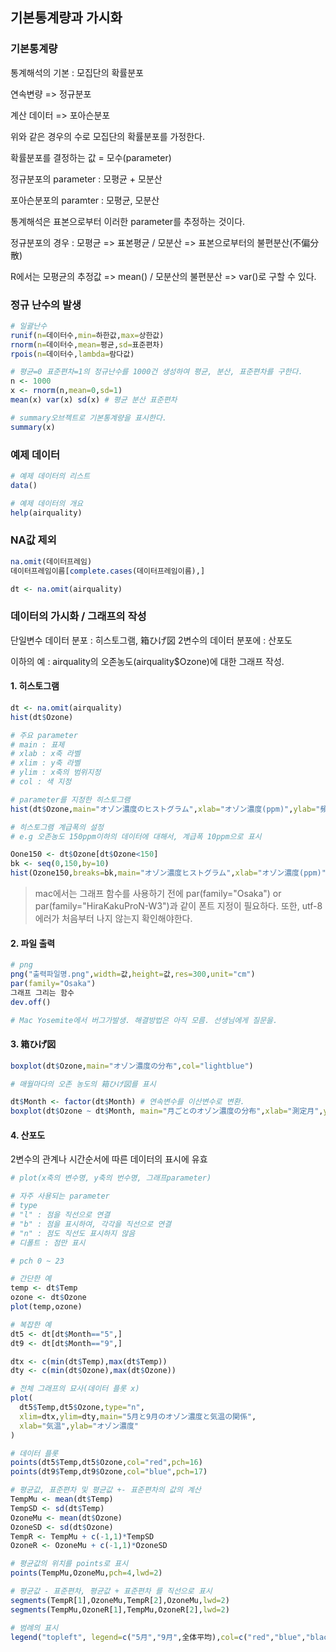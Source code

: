 ## 기본통계량과 가시화

### 기본통계량

통계해석의 기본 : 모집단의 확률분포

연속변량 => 정규분포

계산 데이터 => 포아슨분포

위와 같은 경우의 수로 모집단의 확률분포를 가정한다.

확률분포를 결정하는 값 = 모수(parameter)

정규분포의 parameter : 모평균 + 모분산

포아슨분포의 paramter : 모평균, 모분산

통계해석은 표본으로부터 이러한 parameter를 추정하는 것이다.

정규분포의 경우 : 모평균 => 표본평균 / 모분산 => 표본으로부터의 불편분산(不偏分散)

R에서는 모평균의 추정값 => mean() / 모분산의 불편분산 => var()로 구할 수 있다.

### 정규 난수의 발생

```R
# 일괄난수
runif(n=데이터수,min=하한값,max=상한값)
rnorm(n=데이터수,mean=평균,sd=표준편차)
rpois(n=데이터수,lambda=람다값)

# 평균=0 표준편차=1의 정규난수를 1000건 생성하여 평균, 분산, 표준편차를 구한다.
n <- 1000
x <- rnorm(n,mean=0,sd=1)
mean(x) var(x) sd(x) # 평균 분산 표준편차

# summary오브젝트로 기본통계량을 표시한다.
summary(x)
```

### 예제 데이터

```R
# 예제 데이터의 리스트
data()

# 예제 데이터의 개요
help(airquality)

```

### NA값 제외
```R
na.omit(데이터프레임)
데이터프레임이름[complete.cases(데이터프레임이름),]

dt <- na.omit(airquality)
```

### 데이터의 가시화 / 그래프의 작성

단일변수 데이터 분포 : 히스토그램, 箱ひげ図
2변수의 데이터 분포에 : 산포도

이하의 예 : airquality의 오존농도(airquality$Ozone)에 대한 그래프 작성.

#### 1. 히스토그램
```R
dt <- na.omit(airquality)
hist(dt$Ozone)

# 주요 parameter
# main : 표제
# xlab : x축 라벨
# xlim : y축 라벨
# ylim : x축의 범위지정
# col : 색 지정

# parameter를 지정한 히스토그램
hist(dt$Ozone,main="オゾン濃度のヒストグラム",xlab="オゾン濃度(ppm)",ylab="頻度",col="lightblue",xlim=c(0,200),ylim=c(0,40))

# 히스토그램 계급폭의 설정
# e.g 오존농도 150ppm이하의 데이터에 대해서, 계급폭 10ppm으로 표시

Oone150 <- dt$Ozone[dt$Ozone<150]
bk <- seq(0,150,by=10)
hist(Ozone150,breaks=bk,main="オゾン濃度ヒストグラム",xlab="オゾン濃度(ppm)",ylab="頻度",col="lightblue")

```

> mac에서는 그래프 함수를 사용하기 전에 par(family="Osaka") or par(family="HiraKakuProN-W3")과 같이 폰트 지정이 필요하다.
> 또한, utf-8에러가 처음부터 나지 않는지 확인해야한다.

#### 2. 파일 출력
```R
# png
png("출력파일명.png",width=값,height=값,res=300,unit="cm")
par(family="Osaka")
그래프 그리는 함수
dev.off()

# Mac Yosemite에서 버그가발생. 해결방법은 아직 모름. 선생님에게 질문을.
```

#### 3. 箱ひげ図
```R
boxplot(dt$Ozone,main="オゾン濃度の分布",col="lightblue")

# 매월마다의 오존 농도의 箱ひげ図를 표시

dt$Month <- factor(dt$Month) # 연속변수를 이산변수로 변환.
boxplot(dt$Ozone ~ dt$Month, main="月ごとのオゾン濃度の分布",xlab="測定月",ylab="オゾン濃度(ppm)",col="lightblue")
```

#### 4. 산포도

2변수의 관계나 시간순서에 따른 데이터의 표시에 유효

```R
# plot(x축의 변수명, y축의 번수명, 그래프parameter)

# 자주 사용되는 parameter
# type
# "l" : 점을 직선으로 연결
# "b" : 점을 표시하여, 각각을 직선으로 연결
# "n" : 점도 직선도 표시하지 않음
# 디폴트 : 점만 표시

# pch 0 ~ 23

# 간단한 예
temp <- dt$Temp
ozone <- dt$Ozone
plot(temp,ozone)

# 복잡한 예
dt5 <- dt[dt$Month=="5",]
dt9 <- dt[dt$Month=="9",]

dtx <- c(min(dt$Temp),max(dt$Temp))
dty <- c(min(dt$Ozone),max(dt$Ozone))

# 전체 그래프의 묘사(데이터 플롯 x)
plot(
  dt5$Temp,dt5$Ozone,type="n",
  xlim=dtx,ylim=dty,main="5月と9月のオゾン濃度と気温の関係",
  xlab="気温",ylab="オゾン濃度"
)

# 데이터 플롯
points(dt5$Temp,dt5$Ozone,col="red",pch=16)
points(dt9$Temp,dt9$Ozone,col="blue",pch=17)

# 평균값, 표준편차 및 평균값 +- 표준편차의 값의 계산
TempMu <- mean(dt$Temp)
TempSD <- sd(dt$Temp)
OzoneMu <- mean(dt$Ozone)
OzoneSD <- sd(dt$Ozone)
TempR <- TempMu + c(-1,1)*TempSD
OzoneR <- OzoneMu + c(-1,1)*OzoneSD

# 평균값의 위치를 points로 표시
points(TempMu,OzoneMu,pch=4,lwd=2)

# 평균값 - 표준편차, 평균값 + 표준편차 를 직선으로 표시
segments(TempR[1],OzoneMu,TempR[2],OzoneMu,lwd=2)
segments(TempMu,OzoneR[1],TempMu,OzoneR[2],lwd=2)

# 범례의 표시
legend("topleft", legend=c("5月","9月",全体平均),col=c("red","blue","black"),pch=c(16,17,4))

```
